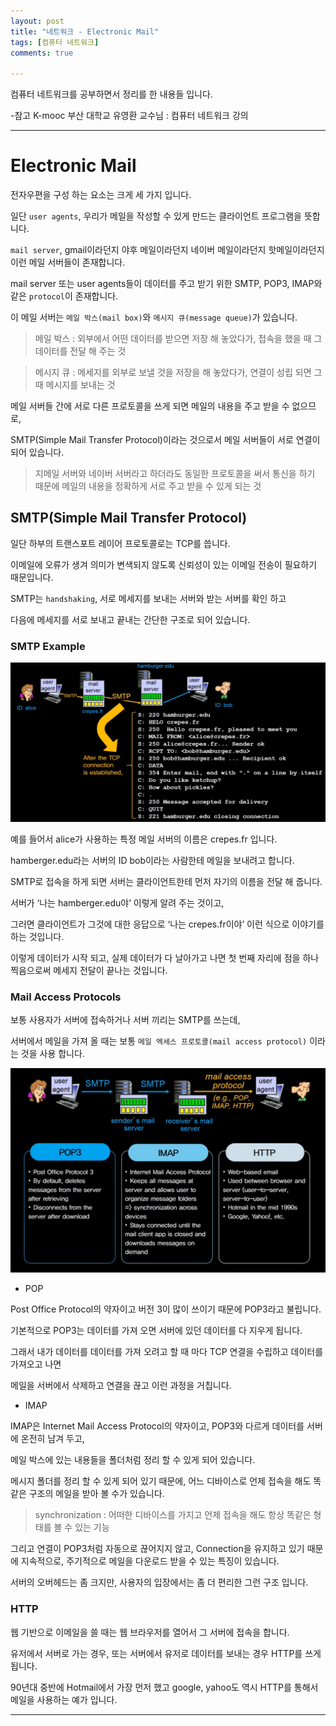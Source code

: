 ```yaml
---
layout: post
title: "네트워크 - Electronic Mail"
tags: [컴퓨터 네트워크]
comments: true

---
```



컴퓨터 네트워크를 공부하면서 정리를 한 내용들 입니다.

-참고 K-mooc 부산 대학교 유영환 교수님 : 컴퓨터 네트워크 강의

---

# Electronic Mail

전자우편을 구성 하는 요소는 크게 세 가지 입니다. 

일단 `user agents`, 우리가 메일을 작성할 수 있게 만드는 클라이언트 프로그램을 뜻합니다.

`mail server`, gmail이라던지 야후 메일이라던지 네이버 메일이라던지 핫메일이라던지 이런 메일 서버들이 존재합니다.

mail server 또는 user agents들이 데이터를 주고 받기 위한 SMTP, POP3, IMAP와 같은 `protocol`이 존재합니다.

이 메일 서버는 `메일 박스(mail box)`와 `메시지 큐(message queue)`가 있습니다.

> 메일 박스 : 외부에서 어떤 데이터를 받으면 저장 해 놓았다가, 접속을 했을 때 그 데이터를 전달 해 주는 것

> 메시지 큐 : 메세지를 외부로 보낼 것을 저장을 해 놓았다가, 연결이 성립 되면 그 때 메시지를 보내는 것

메일 서버들 간에 서로 다른 프로토콜을 쓰게 되면 메일의 내용을 주고 받을 수 없으므로,

SMTP(Simple Mail Transfer Protocol)이라는 것으로서 메일 서버들이 서로 연결이 되어 있습니다.

> 지메일 서버와 네이버 서버라고 하더라도 동일한 프로토콜을 써서 통신을 하기 때문에 메일의 내용을 정확하게 서로 주고 받을 수 있게 되는 것

## SMTP(Simple Mail Transfer Protocol)

일단 하부의 트랜스포트 레이어 프로토콜로는 TCP를 씁니다.

이메일에 오류가 생겨 의미가 변색되지 않도록 신뢰성이 있는 이메일 전송이 필요하기 때문입니다.

SMTP는 `handshaking`, 서로 메세지를 보내는 서버와 받는 서버를 확인 하고

다음에 메세지를 서로 보내고 끝내는 간단한 구조로 되어 있습니다.

### SMTP Example

<img src="https://raw.githubusercontent.com/junghyun100/junghyun100.github.io/master/images/1117/SMTP.PNG">

예를 들어서 alice가 사용하는 특정 메일 서버의 이름은 crepes.fr 입니다.

hamberger.edu라는 서버의 ID bob이라는 사람한테 메일을 보내려고 합니다.

SMTP로 접속을 하게 되면 서버는 클라이언트한테 먼저 자기의 이름을 전달 해 줍니다.

서버가 ‘나는 hamberger.edu야’ 이렇게 알려 주는 것이고, 

그러면 클라이언트가 그것에 대한 응답으로 ‘나는 crepes.fr이야’ 이런 식으로 이야기를 하는 것입니다. 

이렇게 데이터가 시작 되고, 실제 데이터가 다 날아가고 나면 첫 번째 자리에 점을 하나 찍음으로써 메세지 전달이 끝나는 것입니다.
 
### Mail Access Protocols

보통 사용자가 서버에 접속하거나 서버 끼리는 SMTP를 쓰는데,

서버에서 메일을 가져 올 때는 보통 `메일 엑세스 프로토콜(mail access protocol)` 이라는 것을 사용 합니다.

<img src="https://raw.githubusercontent.com/junghyun100/junghyun100.github.io/master/images/1117/mail%20access%20protocol.PNG">

* POP

Post Office Protocol의 약자이고 버전 3이 많이 쓰이기 때문에 POP3라고 불립니다.

기본적으로 POP3는 데이터를 가져 오면 서버에 있던 데이터를 다 지우게 됩니다.

그래서 내가 데이터를 데이터를 가져 오려고 할 때 마다 TCP 연결을 수립하고 데이터를 가져오고 나면

메일을 서버에서 삭제하고 연결을 끊고 이런 과정을 거칩니다.

* IMAP

IMAP은 Internet Mail Access Protocol의 약자이고, POP3와 다르게 데이터를 서버에 온전히 남겨 두고,

메일 박스에 있는 내용들을 폴더처럼 정리 할 수 있게 되어 있습니다.

메시지 폴더를 정리 할 수 있게 되어 있기 때문에, 어느 디바이스로 언제 접속을 해도 똑같은 구조의 메일을 받아 볼 수가 있습니다.
 
> synchronization : 어떠한 디바이스를 가지고 언제 접속을 해도 항상 똑같은 형태를 볼 수 있는 기능

그리고 연결이 POP3처럼 자동으로 끊어지지 않고, Connection을 유지하고 있기 때문에 지속적으로, 주기적으로 메일을 다운로드 받을 수 있는 특징이 있습니다.

서버의 오버헤드는 좀 크지만, 사용자의 입장에서는 좀 더 편리한 그런 구조 입니다.

### HTTP

웹 기반으로 이메일을 쓸 때는 웹 브라우저를 열어서 그 서버에 접속을 합니다.

유저에서 서버로 가는 경우, 또는 서버에서 유저로 데이터를 보내는 경우 HTTP를 쓰게 됩니다.

90년대 중반에 Hotmail에서 가장 먼저 했고 google, yahoo도 역시 HTTP를 통해서 메일을 사용하는 예가 입니다.

---
